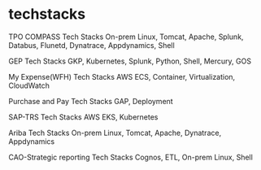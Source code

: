# techstacks



TPO COMPASS
Tech Stacks
On-prem Linux, Tomcat, Apache, Splunk, Databus, Flunetd, Dynatrace, Appdynamics, Shell



GEP
Tech Stacks
GKP, Kubernetes, Splunk, Python, Shell, Mercury, GOS

My Expense(WFH)
Tech Stacks
AWS ECS, Container, Virtualization, CloudWatch

Purchase and Pay 
Tech Stacks
GAP, Deployment

SAP-TRS
Tech Stacks
AWS EKS, Kubernetes

Ariba
Tech Stacks
On-prem Linux, Tomcat, Apache, Dynatrace, Appdynamics

CAO-Strategic reporting
Tech Stacks
Cognos, ETL, On-prem Linux, Shell

